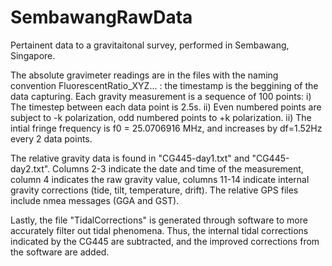 # SembawangRawData
Pertainent data to a gravitaitonal survey, performed in Sembawang, Singapore.

The absolute gravimeter readings are in the files with the naming convention FluorescentRatio_XYZ... : the timestamp is the beggining of the data capturing.
Each gravity measurement is a sequence of 100 points:
i) The timestep between each data point is 2.5s.
ii) Even numbered points are subject to -k polarization, odd numbered points to +k polarization. 
ii) The intial fringe frequency is f0 = 25.0706916 MHz, and increases by df=1.52Hz every 2 data points.

The relative gravity data is found in "CG445-day1.txt" and "CG445-day2.txt". Columns 2-3 indicate the date and time of the measurement, column 4 indicates the raw gravity value, columns 11-14 indicate internal gravity corrections (tide, tilt, temperature, drift). The relative GPS files include nmea messages (GGA and GST).

Lastly, the file "TidalCorrections" is generated through software to more accurately filter out tidal phenomena. Thus, the internal tidal corrections indicated by the CG445 are subtracted, and the improved corrections from the software are added.
